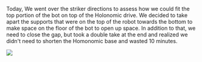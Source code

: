 ﻿Today, We went over the striker directions to assess how we could fit the top portion of the bot on top of the Holonomic drive. We decided to take apart the supports that were on the top of the robot towards the bottom to make space on the floor of the bot to open up space. In addition to that, we need to close the gap, but took a double take at the end and realized we didn't need to shorten the Homonomic base and wasted 10 minutes. 


![ ](https://cdn.discordapp.com/attachments/809615958389555210/1160282445413879808/IMG_6296.JPG?ex=6534183b&is=6521a33b&hm=d9b8a5421b2a5f329db9865f37ca6dcaf2320bfe3f58ceccbbfe123571f698aa&)
